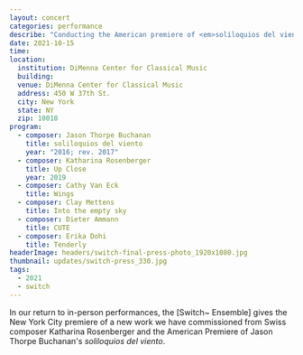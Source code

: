```yaml
---
layout: concert
categories: performance
describe: "Conducting the American premiere of <em>soliloquios del viento</em> (2016; rev. 2017) and Clay Mettens' <em>Into the empty sky</em> with the [Switch~ Ensemble]. Tech for world premiere of Katharina Rosenberger's <em>Up Close</em> (2019)."
date: 2021-10-15
time:
location:
  institution: DiMenna Center for Classical Music
  building:
  venue: DiMenna Center for Classical Music
  address: 450 W 37th St.
  city: New York
  state: NY
  zip: 10018
program:
  - composer: Jason Thorpe Buchanan
    title: soliloquios del viento
    year: "2016; rev. 2017"
  - composer: Katharina Rosenberger
    title: Up Close
    year: 2019
  - composer: Cathy Van Eck
    title: Wings
  - composer: Clay Mettens
    title: Into the empty sky
  - composer: Dieter Ammann
    title: CUTE
  - composer: Erika Dohi
    title: Tenderly
headerImage: headers/switch-final-press-photo_1920x1080.jpg
thumbnail: updates/switch-press_330.jpg
tags:
  - 2021
  - switch
---
```


In our return to in-person performances, the [Switch~ Ensemble] gives the New York City premiere of a new work we have commissioned from Swiss composer Katharina Rosenberger and the American Premiere of Jason Thorpe Buchanan's <em>soliloquios del viento</em>.
